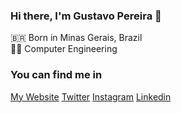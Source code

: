 ### Hi there, I'm Gustavo Pereira 👋

🇧🇷 Born in Minas Gerais, Brazil <br>
👨‍💻 Computer Engineering


### You can find me in

[My Website](https://oguhpereira.com.br/)
[Twitter](https://twitter.com/oguhpereira)
[Instagram](http://instagram.com/oguhpereira)
[Linkedin](https://www.linkedin.com/in/oguhpereira/)

